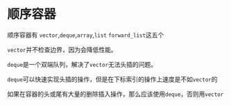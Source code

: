 # 顺序容器
顺序容器有
`vector`,`deque`,`array`,`list` `forward_list`这五个


`vector`并不检查边界，因为会降低性能。

`deque`是一个双端队列，解决了`vector`无法头插的问题。

`deque`可以快速实现头插的操作，但是在下标索引的操作上速度是不如`vector`的


如果在容器的头或尾有大量的删除插入操作，那么应该使用`deque`，否则用`vector`



